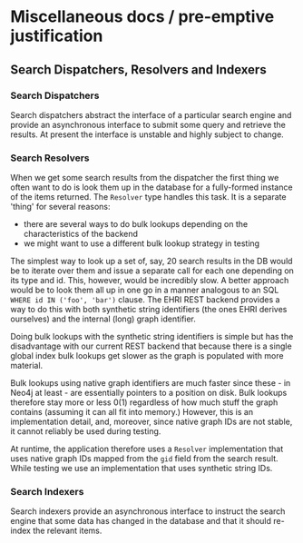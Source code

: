 # Miscellaneous docs / pre-emptive justification

## Search Dispatchers, Resolvers and Indexers

### Search Dispatchers

Search dispatchers abstract the interface of a particular search engine and provide an asynchronous interface to submit some
query and retrieve the results. At present the interface is unstable and highly subject to change.

### Search Resolvers

When we get some search results from the dispatcher the first thing we often want to do is look them up in the database
for a fully-formed instance of the items returned. The `Resolver` type handles this task. It is a separate 'thing' for
several reasons:

- there are several ways to do bulk lookups depending on the characteristics of the backend
- we might want to use a different bulk lookup strategy in testing

The simplest way to look up a set of, say, 20 search results in the DB would be to iterate over them and issue a
separate call for each one depending on its type and id. This, however, would be incredibly slow. A better approach
would be to look them all up in one go in a manner analogous to an SQL `WHERE id IN ('foo', 'bar')` clause. The EHRI
REST backend provides a way to do this with both synthetic string identifiers (the ones EHRI derives ourselves) and the
internal (long) graph identifier.

Doing bulk lookups with the synthetic string identifiers is simple but has the disadvantage with our current REST
backend that because there is a single global index bulk lookups get slower as the graph is populated with more
material.

Bulk lookups using native graph identifiers are much faster since these - in Neo4j at least - are essentially pointers to
a position on disk. Bulk lookups therefore stay more or less 0(1) regardless of how much stuff the graph contains (assuming it can
all fit into memory.) However, this is an implementation detail, and, moreover, since native graph IDs are not stable, it cannot
reliably be used during testing.

At runtime, the application therefore uses a `Resolver` implementation that uses native graph IDs mapped from the `gid`
field from the search result. While testing we use an implementation that uses synthetic string IDs.

### Search Indexers

Search indexers provide an asynchronous interface to instruct the search engine that some data has changed in the database
and that it should re-index the relevant items.
